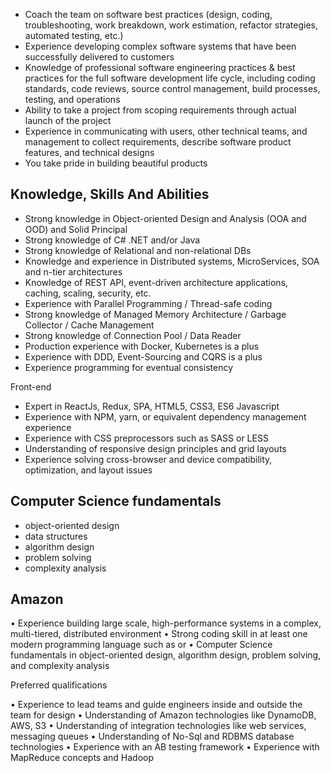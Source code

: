 * Coach the team on software best practices (design, coding, troubleshooting, work breakdown, work estimation, refactor strategies, automated testing, etc.)
* Experience developing complex software systems that have been successfully delivered to customers
* Knowledge of professional software engineering practices & best practices for the full software development life cycle, including coding standards, code reviews, source control management, build processes, testing, and operations
* Ability to take a project from scoping requirements through actual launch of the project
* Experience in communicating with users, other technical teams, and management to collect requirements, describe software product features, and technical designs
* You take pride in building beautiful products

## Knowledge, Skills And Abilities

* Strong knowledge in Object-oriented Design and Analysis (OOA and OOD) and Solid Principal
* Strong knowledge of C# .NET and/or Java
* Strong knowledge of Relational and non-relational DBs
* Knowledge and experience in Distributed systems, MicroServices, SOA and n-tier architectures
* Knowledge of REST API, event-driven architecture applications, caching, scaling, security, etc.
* Experience with Parallel Programming / Thread-safe coding
* Strong knowledge of Managed Memory Architecture / Garbage Collector / Cache Management
* Strong knowledge of Connection Pool / Data Reader
* Production experience with Docker, Kubernetes is a plus
* Experience with DDD, Event-Sourcing and CQRS is a plus
* Experience programming for eventual consistency

Front-end

* Expert in ReactJs, Redux, SPA, HTML5, CSS3, ES6 Javascript
* Experience with NPM, yarn, or equivalent dependency management experience
* Experience with CSS preprocessors such as SASS or LESS
* Understanding of responsive design principles and grid layouts
* Experience solving cross-browser and device compatibility, optimization, and layout issues

## Computer Science fundamentals

* object-oriented design
* data structures
* algorithm design
* problem solving
* complexity analysis

## Amazon

• Experience building large scale, high-performance systems in a complex, multi-tiered, distributed environment
• Strong coding skill in at least one modern programming language such as or
• Computer Science fundamentals in object-oriented design, algorithm design, problem solving, and complexity analysis

Preferred qualifications

• Experience to lead teams and guide engineers inside and outside the team for design
• Understanding of Amazon technologies like DynamoDB, AWS, S3
• Understanding of integration technologies like web services, messaging queues
• Understanding of No-Sql and RDBMS database technologies
• Experience with an AB testing framework
• Experience with MapReduce concepts and Hadoop


